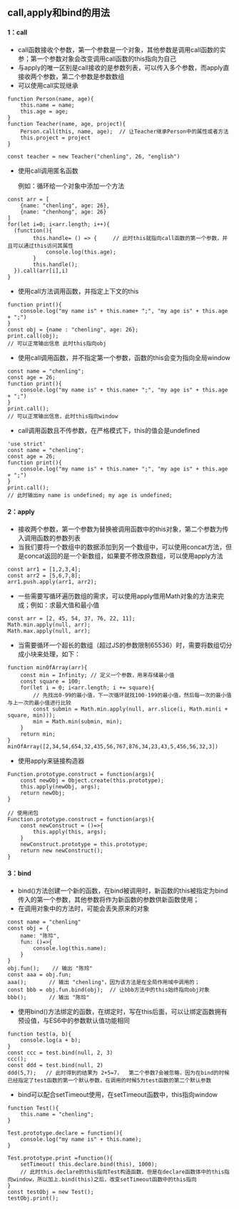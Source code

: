 ## call,apply和bind的用法

#### 1：call

- call函数接收个参数，第一个参数是一个对象，其他参数是调用call函数的实参；第一个参数对象会改变调用call函数的this指向为自己
- 与apply的唯一区别是call接收的是参数列表，可以传入多个参数，而apply直接收两个参数，第二个参数是参数数组
- 可以使用call实现继承

```
function Person(name, age){
	this.name = name;
	this.age = age;
}
function Teacher(name, age, project){
	Person.call(this, name, age);  // 让Teacher继承Person中的属性或者方法
	this.project = project
}

const teacher = new Teacher("chenling", 26, "english")
```

- 使用call调用匿名函数

  例如：循环给一个对象中添加一个方法

```
const arr = [
	{name: "chenling", age: 26},
	{name: "chenhong", age: 26}
]
for(let i=0; i<arr.length; i++){
  (function(){
		this.handle= () => {     // 此时this就指向call函数的第一个参数，并且可以通过this访问其属性
			console.log(this.age);
		}
		this.handle();
  }).call(arr[i],i)
}
```

- 使用call方法调用函数，并指定上下文的this

```
function print(){
	console.log("my name is" + this.name+ ";", "my age is" + this.age + ";")
}
const obj = {name : "chenling", age: 26};
print.call(obj);
// 可以正常输出信息 此时this指向obj
```

- 使用call调用函数，并不指定第一个参数，函数的this会变为指向全局window

```
const name = "chenling";
const age = 26;
function print(){
	console.log("my name is" + this.name+ ";", "my age is" + this.age + ";")
}
print.call();
// 可以正常输出信息，此时this指向window
```

- call调用函数且不传参数，在严格模式下，this的值会是undefined

```
'use strict'
const name = "chenling";
const age = 26;
function print(){
	console.log("my name is" + this.name+ ";", "my age is" + this.age + ";")
}
print.call();
// 此时输出my name is undefined; my age is undefined;
```

#### 2：apply

- 接收两个参数，第一个参数为替换被调用函数中的this对象，第二个参数为传入调用函数的参数列表
- 当我们要将一个数组中的数据添加到另一个数组中，可以使用concat方法，但是concat返回的是一个新数组，如果要不修改原数组，可以使用apply方法

```
const arr1 = [1,2,3,4];
const arr2 = [5,6,7,8];
arr1.push.apply(arr1, arr2);
```

- 一些需要写循环遍历数组的需求，可以使用apply借用Math对象的方法来完成；例如：求最大值和最小值

```
const arr = [2, 45, 54, 37, 76, 22, 11];
Math.min.apply(null, arr);
Math.max.apply(null, arr);
```

- 当需要循环一个超长的数组（超过JS的参数限制65536）时，需要将数组切分成小块来处理，如下：

```
function minOfArray(arr){
	const min = Infinity; // 定义一个参数，用来存储最小值
	const square = 100;
	for(let i = 0; i<arr.length; i += square){
		// 先找出0-99的最小值，下一次循环就找100-199的最小值，然后每一次的最小值与上一次的最小值进行比较
		const submin = Math.min.apply(null, arr.slice(i, Math.min(i + square, min)));
		min = Math.min(submin, min);
	}
	return min;
}
minOfArray([2,34,54,654,32,435,56,767,876,34,23,43,5,456,56,32,3])
```

+ 使用apply来链接构造器 

```
Function.prototype.construct = function(args){
	const newObj = Object.create(this.prototype);
	this.apply(newObj, args);
	return newObj;
}

// 使用闭包
Function.prototype.construct = function(args){
	const newConstruct = ()=>{
		this.apply(this, args);
	}
	newConstruct.prototype = this.prototype;
	return new newConstruct();
}
```

#### 3：bind

+ bind()方法创建一个新的函数，在bind被调用时，新函数的this被指定为bind传入的第一个参数，其他参数将作为新函数的参数供新函数使用；
+ 在调用对象中的方法时，可能会丢失原来的对象

```
const name = "chenling"
const obj = {
	name: "陈玲",
	fun: ()=>{
		console.log(this.name);
	}
}
obj.fun();    // 输出 "陈玲"
const aaa = obj.fun;
aaa();       // 输出 "chenling"，因为该方法是在全局作用域中调用的；
const bbb = obj.fun.bind(obj);  // 让bbb方法中的this始终指向obj对象
bbb();       // 输出 "陈玲"
```

+ 使用bind()方法绑定的函数，在绑定时，写在this后面，可以让绑定函数拥有预设值，与ES6中的参数默认值功能相同

```
function test(a, b){
	console.log(a + b);
}
const ccc = test.bind(null, 2, 3)
ccc();
const ddd = test.bind(null, 2)
ddd(5,7);   // 此时得到的结果为 2+5=7，  第二个参数7会被忽略，因为在bind的时候已经指定了test函数的第一个默认参数，在调用的时候5为test函数的第二个默认参数
```

+ bind可以配合setTimeout使用，在setTimeout函数中，this指向window

```
function Test(){
	this.name = "chenling";
}

Test.prototype.declare = function(){
	console.log("my name is" + this.name);
}

Test.prototype.print =function(){
	setTimeout( this.declare.bind(this), 1000);
	// 此时this.declare的this指向Test构造函数，但是在declare函数体中的this指向window，所以加上.bind(this)之后，改变setTimeout函数中的this指向
}
const testObj = new Test();
testObj.print();
```

